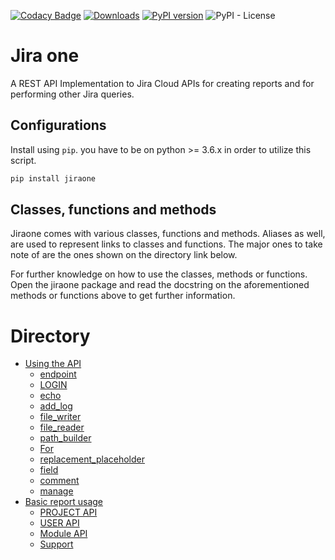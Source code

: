 [![Codacy Badge](https://app.codacy.com/project/badge/Grade/86f1594e0ac3406aa9609c4cd7c70642)](https://www.codacy.com/gh/princenyeche/atlassian-cloud-api/dashboard?utm_source=github.com&amp;utm_medium=referral&amp;utm_content=princenyeche/atlassian-cloud-api&amp;utm_campaign=Badge_Grade)
[![Downloads](https://pepy.tech/badge/jiraone)](https://pepy.tech/project/jiraone)
[![PyPI version](https://badge.fury.io/py/jiraone.svg)](https://badge.fury.io/py/jiraone)
![PyPI - License](https://img.shields.io/pypi/l/jiraone)

# Jira one
A REST API Implementation to Jira Cloud APIs for creating reports and for performing other Jira queries.

## Configurations
Install using `pip`. you have to be on python >= 3.6.x in order to utilize this script.
```bash
pip install jiraone
```

## Classes, functions and methods
Jiraone comes with various classes, functions and methods. Aliases as well, are used to represent
links to classes and functions. The major ones to take note of are the ones shown on the directory link below.

For further knowledge on how to use the classes, methods or functions. Open the jiraone package and read the docstring on the
aforementioned methods or functions above to get further information.

# Directory
* [Using the API](https://princenyeche.github.io/atlassian-cloud-api/api#using-the-api)
  * [endpoint](https://princenyeche.github.io/atlassian-cloud-api/api#endpoint)
  * [LOGIN](https://princenyeche.github.io/atlassian-cloud-api/api#login)
  * [echo](https://princenyeche.github.io/atlassian-cloud-api/api#echo)
  * [add_log](https://princenyeche.github.io/atlassian-cloud-api/api#add-log)
  * [file_writer](https://princenyeche.github.io/atlassian-cloud-api/api#file-writer)
  * [file_reader](https://princenyeche.github.io/atlassian-cloud-api/api#file-reader)
  * [path_builder](https://princenyeche.github.io/atlassian-cloud-api/api#path-builder)
  * [For](https://princenyeche.github.io/atlassian-cloud-api/api#for)
  * [replacement_placeholder](https://princenyeche.github.io/atlassian-cloud-api/api#replacement-placeholder)
  * [field](https://princenyeche.github.io/atlassian-cloud-api/api#field)
  * [comment](https://princenyeche.github.io/atlassian-cloud-api/api#comment)
  * [manage](https://princenyeche.github.io/atlassian-cloud-api/api#manage)
* [Basic report usage](https://princenyeche.github.io/atlassian-cloud-api/report#basic-report-usage)
  * [PROJECT API](https://princenyeche.github.io/atlassian-cloud-api/report#project-api)
  * [USER API](https://princenyeche.github.io/atlassian-cloud-api/report#user-api)
  * [Module API](https://princenyeche.github.io/atlassian-cloud-api/report#module-api)
  * [Support](https://princenyeche.github.io/atlassian-cloud-api/report#support)
